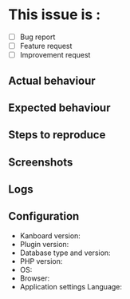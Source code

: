 # This issue is :

- [ ] Bug report
- [ ] Feature request
- [ ] Improvement request

## Actual behaviour


## Expected behaviour


## Steps to reproduce


## Screenshots


## Logs


## Configuration

- Kanboard version:
- Plugin version:
- Database type and version:
- PHP version:
- OS:
- Browser:
- Application settings Language:
